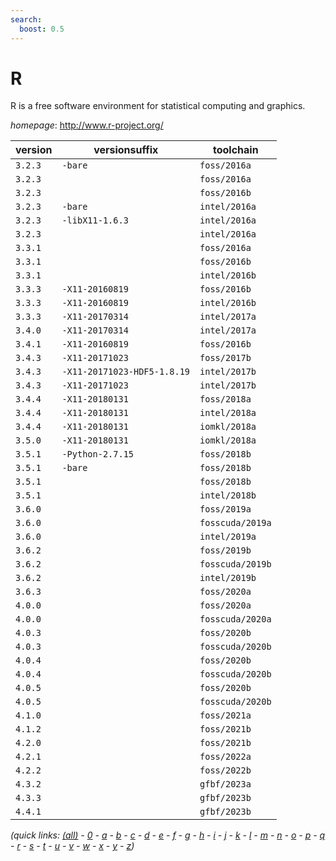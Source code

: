 ```yaml
---
search:
  boost: 0.5
---
```

# R

R is a free software environment for statistical computing and graphics.

*homepage*: <http://www.r-project.org/>

version | versionsuffix | toolchain
--------|---------------|----------
``3.2.3`` | ``-bare`` | ``foss/2016a``
``3.2.3`` |  | ``foss/2016a``
``3.2.3`` |  | ``foss/2016b``
``3.2.3`` | ``-bare`` | ``intel/2016a``
``3.2.3`` | ``-libX11-1.6.3`` | ``intel/2016a``
``3.2.3`` |  | ``intel/2016a``
``3.3.1`` |  | ``foss/2016a``
``3.3.1`` |  | ``foss/2016b``
``3.3.1`` |  | ``intel/2016b``
``3.3.3`` | ``-X11-20160819`` | ``foss/2016b``
``3.3.3`` | ``-X11-20160819`` | ``intel/2016b``
``3.3.3`` | ``-X11-20170314`` | ``intel/2017a``
``3.4.0`` | ``-X11-20170314`` | ``intel/2017a``
``3.4.1`` | ``-X11-20160819`` | ``foss/2016b``
``3.4.3`` | ``-X11-20171023`` | ``foss/2017b``
``3.4.3`` | ``-X11-20171023-HDF5-1.8.19`` | ``intel/2017b``
``3.4.3`` | ``-X11-20171023`` | ``intel/2017b``
``3.4.4`` | ``-X11-20180131`` | ``foss/2018a``
``3.4.4`` | ``-X11-20180131`` | ``intel/2018a``
``3.4.4`` | ``-X11-20180131`` | ``iomkl/2018a``
``3.5.0`` | ``-X11-20180131`` | ``iomkl/2018a``
``3.5.1`` | ``-Python-2.7.15`` | ``foss/2018b``
``3.5.1`` | ``-bare`` | ``foss/2018b``
``3.5.1`` |  | ``foss/2018b``
``3.5.1`` |  | ``intel/2018b``
``3.6.0`` |  | ``foss/2019a``
``3.6.0`` |  | ``fosscuda/2019a``
``3.6.0`` |  | ``intel/2019a``
``3.6.2`` |  | ``foss/2019b``
``3.6.2`` |  | ``fosscuda/2019b``
``3.6.2`` |  | ``intel/2019b``
``3.6.3`` |  | ``foss/2020a``
``4.0.0`` |  | ``foss/2020a``
``4.0.0`` |  | ``fosscuda/2020a``
``4.0.3`` |  | ``foss/2020b``
``4.0.3`` |  | ``fosscuda/2020b``
``4.0.4`` |  | ``foss/2020b``
``4.0.4`` |  | ``fosscuda/2020b``
``4.0.5`` |  | ``foss/2020b``
``4.0.5`` |  | ``fosscuda/2020b``
``4.1.0`` |  | ``foss/2021a``
``4.1.2`` |  | ``foss/2021b``
``4.2.0`` |  | ``foss/2021b``
``4.2.1`` |  | ``foss/2022a``
``4.2.2`` |  | ``foss/2022b``
``4.3.2`` |  | ``gfbf/2023a``
``4.3.3`` |  | ``gfbf/2023b``
``4.4.1`` |  | ``gfbf/2023b``


*(quick links: [(all)](../index.md) - [0](../0/index.md) - [a](../a/index.md) - [b](../b/index.md) - [c](../c/index.md) - [d](../d/index.md) - [e](../e/index.md) - [f](../f/index.md) - [g](../g/index.md) - [h](../h/index.md) - [i](../i/index.md) - [j](../j/index.md) - [k](../k/index.md) - [l](../l/index.md) - [m](../m/index.md) - [n](../n/index.md) - [o](../o/index.md) - [p](../p/index.md) - [q](../q/index.md) - [r](../r/index.md) - [s](../s/index.md) - [t](../t/index.md) - [u](../u/index.md) - [v](../v/index.md) - [w](../w/index.md) - [x](../x/index.md) - [y](../y/index.md) - [z](../z/index.md))*

